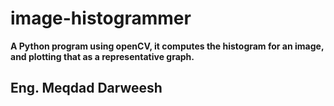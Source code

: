 # image-histogrammer
**A Python program using openCV, it computes the histogram for an image, and plotting that as a representative graph.**

## Eng. Meqdad Darweesh
